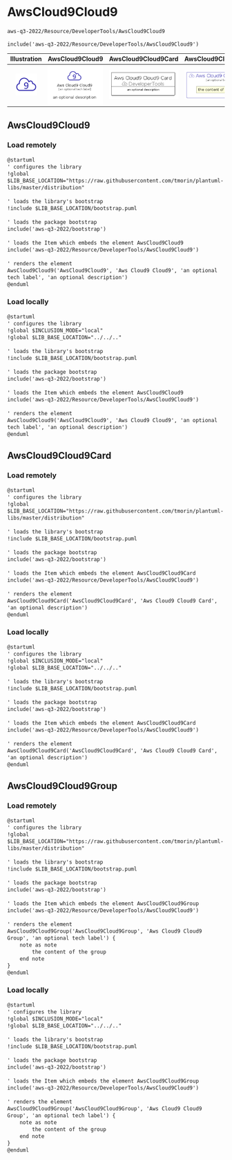 # AwsCloud9Cloud9


```text
aws-q3-2022/Resource/DeveloperTools/AwsCloud9Cloud9
```

```text
include('aws-q3-2022/Resource/DeveloperTools/AwsCloud9Cloud9')
```



| Illustration | AwsCloud9Cloud9 | AwsCloud9Cloud9Card | AwsCloud9Cloud9Group |
| :---: | :---: | :---: | :---: |
| ![illustration for Illustration](../../../aws-q3-2022/Resource/DeveloperTools/AwsCloud9Cloud9.png) | ![illustration for AwsCloud9Cloud9](../../../aws-q3-2022/Resource/DeveloperTools/AwsCloud9Cloud9.Local.png) | ![illustration for AwsCloud9Cloud9Card](../../../aws-q3-2022/Resource/DeveloperTools/AwsCloud9Cloud9Card.Local.png) | ![illustration for AwsCloud9Cloud9Group](../../../aws-q3-2022/Resource/DeveloperTools/AwsCloud9Cloud9Group.Local.png) |




## AwsCloud9Cloud9

### Load remotely
```plantuml
@startuml
' configures the library
!global $LIB_BASE_LOCATION="https://raw.githubusercontent.com/tmorin/plantuml-libs/master/distribution"

' loads the library's bootstrap
!include $LIB_BASE_LOCATION/bootstrap.puml

' loads the package bootstrap
include('aws-q3-2022/bootstrap')

' loads the Item which embeds the element AwsCloud9Cloud9
include('aws-q3-2022/Resource/DeveloperTools/AwsCloud9Cloud9')

' renders the element
AwsCloud9Cloud9('AwsCloud9Cloud9', 'Aws Cloud9 Cloud9', 'an optional tech label', 'an optional description')
@enduml
```

### Load locally
```plantuml
@startuml
' configures the library
!global $INCLUSION_MODE="local"
!global $LIB_BASE_LOCATION="../../.."

' loads the library's bootstrap
!include $LIB_BASE_LOCATION/bootstrap.puml

' loads the package bootstrap
include('aws-q3-2022/bootstrap')

' loads the Item which embeds the element AwsCloud9Cloud9
include('aws-q3-2022/Resource/DeveloperTools/AwsCloud9Cloud9')

' renders the element
AwsCloud9Cloud9('AwsCloud9Cloud9', 'Aws Cloud9 Cloud9', 'an optional tech label', 'an optional description')
@enduml
```

## AwsCloud9Cloud9Card

### Load remotely
```plantuml
@startuml
' configures the library
!global $LIB_BASE_LOCATION="https://raw.githubusercontent.com/tmorin/plantuml-libs/master/distribution"

' loads the library's bootstrap
!include $LIB_BASE_LOCATION/bootstrap.puml

' loads the package bootstrap
include('aws-q3-2022/bootstrap')

' loads the Item which embeds the element AwsCloud9Cloud9Card
include('aws-q3-2022/Resource/DeveloperTools/AwsCloud9Cloud9')

' renders the element
AwsCloud9Cloud9Card('AwsCloud9Cloud9Card', 'Aws Cloud9 Cloud9 Card', 'an optional description')
@enduml
```

### Load locally
```plantuml
@startuml
' configures the library
!global $INCLUSION_MODE="local"
!global $LIB_BASE_LOCATION="../../.."

' loads the library's bootstrap
!include $LIB_BASE_LOCATION/bootstrap.puml

' loads the package bootstrap
include('aws-q3-2022/bootstrap')

' loads the Item which embeds the element AwsCloud9Cloud9Card
include('aws-q3-2022/Resource/DeveloperTools/AwsCloud9Cloud9')

' renders the element
AwsCloud9Cloud9Card('AwsCloud9Cloud9Card', 'Aws Cloud9 Cloud9 Card', 'an optional description')
@enduml
```

## AwsCloud9Cloud9Group

### Load remotely
```plantuml
@startuml
' configures the library
!global $LIB_BASE_LOCATION="https://raw.githubusercontent.com/tmorin/plantuml-libs/master/distribution"

' loads the library's bootstrap
!include $LIB_BASE_LOCATION/bootstrap.puml

' loads the package bootstrap
include('aws-q3-2022/bootstrap')

' loads the Item which embeds the element AwsCloud9Cloud9Group
include('aws-q3-2022/Resource/DeveloperTools/AwsCloud9Cloud9')

' renders the element
AwsCloud9Cloud9Group('AwsCloud9Cloud9Group', 'Aws Cloud9 Cloud9 Group', 'an optional tech label') {
    note as note
        the content of the group
    end note
}
@enduml
```

### Load locally
```plantuml
@startuml
' configures the library
!global $INCLUSION_MODE="local"
!global $LIB_BASE_LOCATION="../../.."

' loads the library's bootstrap
!include $LIB_BASE_LOCATION/bootstrap.puml

' loads the package bootstrap
include('aws-q3-2022/bootstrap')

' loads the Item which embeds the element AwsCloud9Cloud9Group
include('aws-q3-2022/Resource/DeveloperTools/AwsCloud9Cloud9')

' renders the element
AwsCloud9Cloud9Group('AwsCloud9Cloud9Group', 'Aws Cloud9 Cloud9 Group', 'an optional tech label') {
    note as note
        the content of the group
    end note
}
@enduml
```

